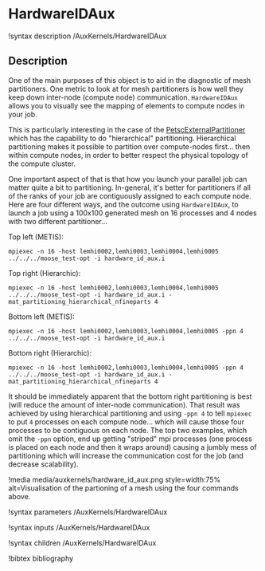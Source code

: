 # HardwareIDAux

!syntax description /AuxKernels/HardwareIDAux

## Description

One of the main purposes of this object is to aid in the diagnostic of mesh partitioners.  One metric to look at for mesh partitioners is how well they keep down inter-node (compute node) communication.  `HardwareIDAux` allows you to visually see the mapping of elements to compute nodes in your job.

This is particularly interesting in the case of the [PetscExternalPartitioner](PetscExternalPartitioner.md) which has the capability to do "hierarchical" partitioning.  Hierarchical partitioning makes it possible to partition over compute-nodes first... then within compute nodes, in order to better respect the physical topology of the compute cluster.

One important aspect of that is that how you launch your parallel job can matter quite a bit to partitioning.  In-general, it's better for partitioners if all of the ranks of your job are contiguously assigned to each compute node.  Here are four different ways, and the outcome using `HardwareIDAux`, to launch a job using a 100x100 generated mesh on 16 processes and 4 nodes with two different partitioner...

Top left (METIS):

```
mpiexec -n 16 -host lemhi0002,lemhi0003,lemhi0004,lemhi0005 ../../../moose_test-opt -i hardware_id_aux.i
```

Top right (Hierarchic):

```
mpiexec -n 16 -host lemhi0002,lemhi0003,lemhi0004,lemhi0005 ../../../moose_test-opt -i hardware_id_aux.i -mat_partitioning_hierarchical_nfineparts 4
```

Bottom left (METIS):

```
mpiexec -n 16 -host lemhi0002,lemhi0003,lemhi0004,lemhi0005 -ppn 4 ../../../moose_test-opt -i hardware_id_aux.i
```

Bottom right (Hierarchic):

```
mpiexec -n 16 -host lemhi0002,lemhi0003,lemhi0004,lemhi0005 -ppn 4 ../../../moose_test-opt -i hardware_id_aux.i -mat_partitioning_hierarchical_nfineparts 4
```

It should be immediately apparent that the bottom right partitioning is best (will reduce the amount of inter-node communication).  That result was achieved by using hierarchical partitioning and using `-ppn 4` to tell `mpiexec` to put `4` processes on each compute node... which will cause those four processes to be contiguous on each node.  The top two examples, which omit the `-ppn` option, end up getting "striped" mpi processes (one process is placed on each node and then it wraps around) causing a jumbly mess of partitioning which will increase the communication cost for the job (and decrease scalability).

!media media/auxkernels/hardware_id_aux.png style=width:75%
       alt=Visualisation of the partioning of a mesh using the four commands above.

!syntax parameters /AuxKernels/HardwareIDAux

!syntax inputs /AuxKernels/HardwareIDAux

!syntax children /AuxKernels/HardwareIDAux

!bibtex bibliography

